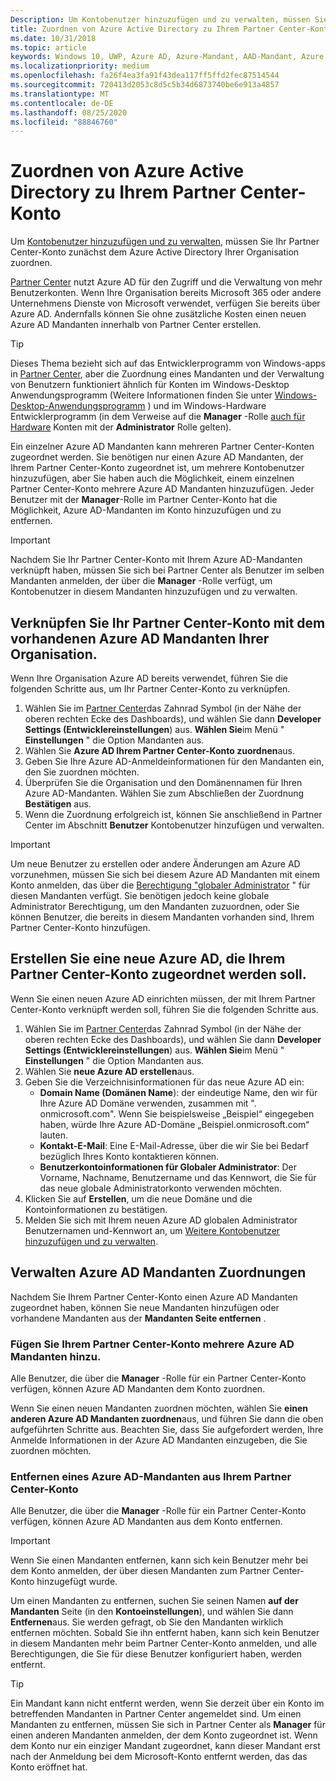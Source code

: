 ```yaml
---
Description: Um Kontobenutzer hinzuzufügen und zu verwalten, müssen Sie Ihr Partner Center-Konto zunächst dem Azure Active Directory Ihrer Organisation zuordnen.
title: Zuordnen von Azure Active Directory zu Ihrem Partner Center-Konto
ms.date: 10/31/2018
ms.topic: article
keywords: Windows 10, UWP, Azure AD, Azure-Mandant, AAD-Mandant, Azure AD-Mandant, Mandanten Verwaltung, Mandanten
ms.localizationpriority: medium
ms.openlocfilehash: fa26f4ea3fa91f43dea117ff5ffd2fec87514544
ms.sourcegitcommit: 720413d2053c8d5c5b34d6873740be6e913a4857
ms.translationtype: MT
ms.contentlocale: de-DE
ms.lasthandoff: 08/25/2020
ms.locfileid: "88846760"
---
```

# <a name="associate-azure-active-directory-with-your-partner-center-account"></a>Zuordnen von Azure Active Directory zu Ihrem Partner Center-Konto

Um [Kontobenutzer hinzuzufügen und zu verwalten](add-users-groups-and-azure-ad-applications.md), müssen Sie Ihr Partner Center-Konto zunächst dem Azure Active Directory Ihrer Organisation zuordnen. 

[Partner Center](https://partner.microsoft.com/dashboard) nutzt Azure AD für den Zugriff und die Verwaltung von mehr Benutzerkonten. Wenn Ihre Organisation bereits Microsoft 365 oder andere Unternehmens Dienste von Microsoft verwendet, verfügen Sie bereits über Azure AD. Andernfalls können Sie ohne zusätzliche Kosten einen neuen Azure AD Mandanten innerhalb von Partner Center erstellen.

> [!TIP]
> Dieses Thema bezieht sich auf das Entwicklerprogramm von Windows-apps in [Partner Center](https://partner.microsoft.com/dashboard), aber die Zuordnung eines Mandanten und der Verwaltung von Benutzern funktioniert ähnlich für Konten im Windows-Desktop Anwendungsprogramm (Weitere Informationen finden Sie unter [Windows-Desktop-Anwendungsprogramm](https://docs.microsoft.com/windows/desktop/appxpkg/windows-desktop-application-program#add-and-manage-account-users) ) und im Windows-Hardware Entwicklerprogramm (in dem Verweise auf die **Manager** -Rolle [auch für Hardware](https://docs.microsoft.com/windows-hardware/drivers/dashboard/dashboard-administration) Konten mit der **Administrator** Rolle gelten).

Ein einzelner Azure AD Mandanten kann mehreren Partner Center-Konten zugeordnet werden. Sie benötigen nur einen Azure AD Mandanten, der Ihrem Partner Center-Konto zugeordnet ist, um mehrere Kontobenutzer hinzuzufügen, aber Sie haben auch die Möglichkeit, einem einzelnen Partner Center-Konto mehrere Azure AD Mandanten hinzuzufügen. Jeder Benutzer mit der **Manager**-Rolle im Partner Center-Konto hat die Möglichkeit, Azure AD-Mandanten im Konto hinzuzufügen und zu entfernen.

> [!IMPORTANT]
> Nachdem Sie Ihr Partner Center-Konto mit Ihrem Azure AD-Mandanten verknüpft haben, müssen Sie sich bei Partner Center als Benutzer im selben Mandanten anmelden, der über die **Manager** -Rolle verfügt, um Kontobenutzer in diesem Mandanten hinzuzufügen und zu verwalten.


## <a name="associate-your-partner-center-account-with-your-organizations-existing-azure-ad-tenant"></a>Verknüpfen Sie Ihr Partner Center-Konto mit dem vorhandenen Azure AD Mandanten Ihrer Organisation.

Wenn Ihre Organisation Azure AD bereits verwendet, führen Sie die folgenden Schritte aus, um Ihr Partner Center-Konto zu verknüpfen.

1.  Wählen Sie im [Partner Center](https://partner.microsoft.com/dashboard)das Zahnrad Symbol (in der Nähe der oberen rechten Ecke des Dashboards), und wählen Sie dann **Developer Settings (Entwicklereinstellungen**) aus. **Wählen Sie**im Menü " **Einstellungen** " die Option Mandanten aus.
2.  Wählen Sie **Azure AD Ihrem Partner Center-Konto zuordnen**aus.
3.  Geben Sie Ihre Azure AD-Anmeldeinformationen für den Mandanten ein, den Sie zuordnen möchten.
4.  Überprüfen Sie die Organisation und den Domänennamen für Ihren Azure AD-Mandanten. Wählen Sie zum Abschließen der Zuordnung **Bestätigen** aus.
5.  Wenn die Zuordnung erfolgreich ist, können Sie anschließend in Partner Center im Abschnitt **Benutzer** Kontobenutzer hinzufügen und verwalten.

> [!IMPORTANT]
> Um neue Benutzer zu erstellen oder andere Änderungen am Azure AD vorzunehmen, müssen Sie sich bei diesem Azure AD Mandanten mit einem Konto anmelden, das über die [Berechtigung "globaler Administrator](https://docs.microsoft.com/azure/active-directory/users-groups-roles/directory-assign-admin-roles) " für diesen Mandanten verfügt. Sie benötigen jedoch keine globale Administrator Berechtigung, um den Mandanten zuzuordnen, oder Sie können Benutzer, die bereits in diesem Mandanten vorhanden sind, Ihrem Partner Center-Konto hinzufügen.


## <a name="create-a-brand-new-azure-ad-to-associate-with-your-partner-center-account"></a>Erstellen Sie eine neue Azure AD, die Ihrem Partner Center-Konto zugeordnet werden soll.

Wenn Sie einen neuen Azure AD einrichten müssen, der mit Ihrem Partner Center-Konto verknüpft werden soll, führen Sie die folgenden Schritte aus.

1.  Wählen Sie im [Partner Center](https://partner.microsoft.com/dashboard)das Zahnrad Symbol (in der Nähe der oberen rechten Ecke des Dashboards), und wählen Sie dann **Developer Settings (Entwicklereinstellungen**) aus. **Wählen Sie**im Menü " **Einstellungen** " die Option Mandanten aus.
2.  Wählen Sie **neue Azure AD erstellen**aus.
3.  Geben Sie die Verzeichnisinformationen für das neue Azure AD ein:
    - **Domain Name (Domänen Name**): der eindeutige Name, den wir für Ihre Azure AD Domäne verwenden, zusammen mit ". onmicrosoft.com". Wenn Sie beispielsweise „Beispiel“ eingegeben haben, würde Ihre Azure AD-Domäne „Beispiel.onmicrosoft.com“ lauten.
    - **Kontakt-E-Mail**: Eine E-Mail-Adresse, über die wir Sie bei Bedarf bezüglich Ihres Konto kontaktieren können.
    - **Benutzerkontoinformationen für Globaler Administrator**: Der Vorname, Nachname, Benutzername und das Kennwort, die Sie für das neue globale Administratorkonto verwenden möchten.
4.  Klicken Sie auf **Erstellen**, um die neue Domäne und die Kontoinformationen zu bestätigen.
5.  Melden Sie sich mit Ihrem neuen Azure AD globalen Administrator Benutzernamen und-Kennwort an, um [Weitere Kontobenutzer hinzuzufügen und zu verwalten](add-users-groups-and-azure-ad-applications.md).


## <a name="manage-azure-ad-tenant-associations"></a>Verwalten Azure AD Mandanten Zuordnungen

Nachdem Sie Ihrem Partner Center-Konto einen Azure AD Mandanten zugeordnet haben, können Sie neue Mandanten hinzufügen oder vorhandene Mandanten aus der **Mandanten Seite entfernen** .


### <a name="add-multiple-azure-ad-tenants-to-your-partner-center-account"></a>Fügen Sie Ihrem Partner Center-Konto mehrere Azure AD Mandanten hinzu.

Alle Benutzer, die über die **Manager** -Rolle für ein Partner Center-Konto verfügen, können Azure AD Mandanten dem Konto zuordnen.

Wenn Sie einen neuen Mandanten zuordnen möchten, wählen Sie **einen anderen Azure AD Mandanten zuordnen**aus, und führen Sie dann die oben aufgeführten Schritte aus. Beachten Sie, dass Sie aufgefordert werden, Ihre Anmelde Informationen in der Azure AD Mandanten einzugeben, die Sie zuordnen möchten.


### <a name="remove-an-azure-ad-tenant-from-your-partner-center-account"></a>Entfernen eines Azure AD-Mandanten aus Ihrem Partner Center-Konto

Alle Benutzer, die über die **Manager** -Rolle für ein Partner Center-Konto verfügen, können Azure AD Mandanten aus dem Konto entfernen.

> [!IMPORTANT]
> Wenn Sie einen Mandanten entfernen, kann sich kein Benutzer mehr bei dem Konto anmelden, der über diesen Mandanten zum Partner Center-Konto hinzugefügt wurde. 

Um einen Mandanten zu entfernen, suchen Sie seinen Namen **auf der Mandanten** Seite (in den **Kontoeinstellungen**), und wählen Sie dann **Entfernen**aus. Sie werden gefragt, ob Sie den Mandanten wirklich entfernen möchten. Sobald Sie ihn entfernt haben, kann sich kein Benutzer in diesem Mandanten mehr beim Partner Center-Konto anmelden, und alle Berechtigungen, die Sie für diese Benutzer konfiguriert haben, werden entfernt.

> [!TIP]
> Ein Mandant kann nicht entfernt werden, wenn Sie derzeit über ein Konto im betreffenden Mandanten in Partner Center angemeldet sind. Um einen Mandanten zu entfernen, müssen Sie sich in Partner Center als **Manager** für einen anderen Mandanten anmelden, der dem Konto zugeordnet ist. Wenn dem Konto nur ein einziger Mandant zugeordnet, kann dieser Mandant erst nach der Anmeldung bei dem Microsoft-Konto entfernt werden, das das Konto eröffnet hat.


